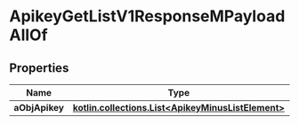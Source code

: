 
# ApikeyGetListV1ResponseMPayloadAllOf

## Properties
Name | Type | Description | Notes
------------ | ------------- | ------------- | -------------
**aObjApikey** | [**kotlin.collections.List&lt;ApikeyMinusListElement&gt;**](ApikeyMinusListElement.md) |  | 



